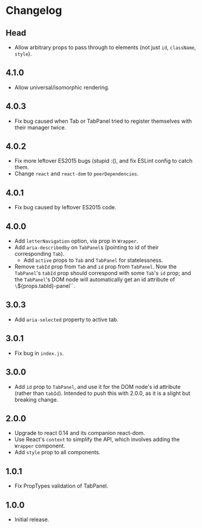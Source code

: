 # Changelog

## Head
- Allow arbitrary props to pass through to elements (not just `id`, `className`, `style`).

## 4.1.0
- Allow universal/isomorphic rendering.

## 4.0.3
- Fix bug caused when Tab or TabPanel tried to register themselves with their manager twice.

## 4.0.2
- Fix more leftover ES2015 bugs (stupid :(), and fix ESLint config to catch them.
- Change `react` and `react-dom` to `peerDependencies`.

## 4.0.1
- Fix bug caused by leftover ES2015 code.

## 4.0.0
- Add `letterNavigation` option, via prop in `Wrapper`.
- Add `aria-describedby` on `TabPanel`s (pointing to id of their
  corresponding `Tab`).
  - Add `active` props to `Tab` and `TabPanel` for statelessness.
- Remove `tabId` prop from `Tab` and `id` prop from `TabPanel`.
  Now the `TabPanel`'s `tabId` prop should correspond with some `Tab`'s
  `id` prop; and the `TabPanel`'s DOM node will automatically get an
  id attribute of `\`${props.tabId}-panel\``.

## 3.0.3
- Add `aria-selected` property to active tab.

## 3.0.1
- Fix bug in `index.js`.

## 3.0.0
- Add `id` prop to `TabPanel`, and use it for the DOM node's id attribute (rather than `tabId`).
  Intended to push this with 2.0.0, as it is a slight but breaking change.

## 2.0.0
- Upgrade to react 0.14 and its companion react-dom.
- Use React's `context` to simplify the API, which involves adding the `Wrapper` component.
- Add `style` prop to all components.

## 1.0.1
- Fix PropTypes validation of TabPanel.

## 1.0.0
- Initial release.
